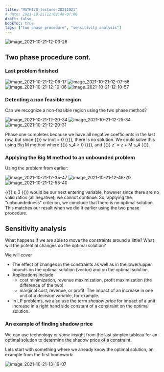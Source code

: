```yaml
---
title: "MATH170-lecture-20211021"
# date: 2021-10-21T12:02:48-07:00
draft: false
bookToc: true
tags: ["two phase procedure", "sensitivity analysis"]
---
```


![image_2021-10-21-12-03-26](/notes/image_2021-10-21-12-03-26.png)

## Two phase procedure cont.

### Last problem finished

![image_2021-10-21-12-06-17](/notes/image_2021-10-21-12-06-17.png)
![image_2021-10-21-12-07-56](/notes/image_2021-10-21-12-07-56.png)
![image_2021-10-21-12-10-06](/notes/image_2021-10-21-12-10-06.png)
![image_2021-10-21-12-10-57](/notes/image_2021-10-21-12-10-57.png)

### Detecting a non feasible region

Can we recognize a non-feasible region using the two phase method?

![image_2021-10-21-12-20-34](/notes/image_2021-10-21-12-20-34.png)
![image_2021-10-21-12-25-34](/notes/image_2021-10-21-12-25-34.png)
![image_2021-10-21-12-29-31](/notes/image_2021-10-21-12-29-31.png)

Phase one completes because we have all negative coefficients in the last row, but since {{<k>}} w \not = 0 {{</k>}}, there is no solution.
We could solve this using Big M method where {{<k>}} s_4 > 0 {{</k>}}, and {{<k>}} z' = z + M s_4 {{</k>}}.

### Applying the Big M method to an unbounded problem

Using the problem from earlier:

![image_2021-10-21-12-35-47](/notes/image_2021-10-21-12-35-47.png)
![image_2021-10-21-12-46-20](/notes/image_2021-10-21-12-46-20.png)
![image_2021-10-21-12-55-40](/notes/image_2021-10-21-12-55-40.png)

{{<k>}} s_3 {{</k>}} would be our next entering variable, however
since there are no valid ratios (all negative), we cannot continue.
So, applying the "unboundedness" criterion, we conclude that there is no optimal solution.
This matches our result when we did it earlier using the two phase procedure.

## Sensitivity analysis

What happens if we are able to move the constraints around a little?
What will the potential changes do the optimal solution?

We will cover

- The effect of changes in the constraints as well as in the lower/upper bounds on the optimal solution (vector) and on the optimal solution.
- Applications include
    - cost minimization, revenue maximization, profit maximization (the difference of the two)
    - marginal cost, revenue, or profit. The impact of an increase in one unit of a decision variable, for example.
- In LP problems, we also use the term *shadow price* for impact of a unit increase in a right hand side constant of a constraint on the optimal solution.

### An example of finding shadow price

We can use technology or some insight from the last simplex tableau for an optimal solution to determine the shadow price of a constraint.

Lets start with something where we already know the optimal solution, an example from the first homework:

![image_2021-10-21-13-16-07](/notes/image_2021-10-21-13-16-07.png)

